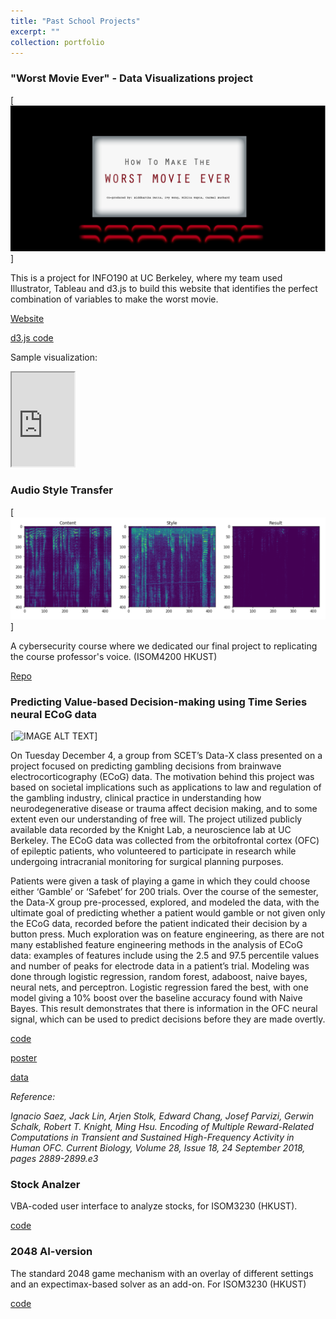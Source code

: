 ```yaml
---
title: "Past School Projects"
excerpt: ""
collection: portfolio
---
```


### "Worst Movie Ever" - Data Visualizations project

[![IMAGE ALT TEXT](/images/school1.PNG)]

This is a project for INFO190 at UC Berkeley, where my team used Illustrator, Tableau and d3.js to build this website that identifies the perfect combination of variables to make the worst movie.

[Website](https://worstmovieever.weebly.com/)

[d3.js code](https://github.com/dattasiddhartha/INFO190-DATAVIZ)

Sample visualization:
<iframe width="100" src="http://dattasiddhartha.github.io/INFO190-DATAVIZ"></iframe>


### Audio Style Transfer

[![IMAGE ALT TEXT](/images/school2.PNG)]

A cybersecurity course where we dedicated our final project to replicating the course professor's voice. (ISOM4200 HKUST)

[Repo](https://github.com/dattasiddhartha/audio-style-transfer)

### Predicting Value-based Decision-making using Time Series neural ECoG data

[![IMAGE ALT TEXT](https://i1.wp.com/data-x.blog/wp-content/uploads/2018/12/Brain-Poster-Aditya-Goel-page-001.jpg?zoom=2&resize=2000%2C1200&ssl=1)]

On Tuesday December 4, a group from SCET’s Data-X class presented on a project focused on predicting gambling decisions from brainwave electrocorticography (ECoG) data. The motivation behind this project was based on societal implications such as applications to law and regulation of the gambling industry, clinical practice in understanding how neurodegenerative disease or trauma affect decision making, and to some extent even our understanding of free will. The project utilized publicly available data recorded by the Knight Lab, a neuroscience lab at UC Berkeley. The ECoG data was collected from the orbitofrontal cortex (OFC) of epileptic patients, who volunteered to participate in research while undergoing intracranial monitoring for surgical planning purposes.

Patients were given a task of playing a game in which they could choose either ‘Gamble’ or ‘Safebet’ for 200 trials. Over the course of the semester, the Data-X group pre-processed, explored, and modeled the data, with the ultimate goal of predicting whether a patient would gamble or not given only the ECoG data, recorded before the patient indicated their decision by a button press. Much exploration was on feature engineering, as there are not many established feature engineering methods in the analysis of ECoG data: examples of features include using the 2.5 and 97.5 percentile values and number of peaks for electrode data in a patient’s trial. Modeling was done through logistic regression, random forest, adaboost, naive bayes, neural nets, and perceptron. Logistic regression fared the best, with one model giving a 10% boost over the baseline accuracy found with Naive Bayes. This result demonstrates that there is information in the OFC neural signal, which can be used to predict decisions before they are made overtly.

[code](https://github.com/dattasiddhartha/DataX-NeuralDecisionMaking)

[poster](https://data-x.blog/projects/predicting-gambling-decisions/)

[data](https://crcns.org/data-sets/ofc/ofc-3/about-ofc-2)

_Reference:_

_Ignacio Saez, Jack Lin, Arjen Stolk, Edward Chang, Josef Parvizi, Gerwin Schalk, Robert T. Knight, Ming Hsu. Encoding of Multiple Reward-Related Computations in Transient and Sustained High-Frequency Activity in Human OFC. Current Biology, Volume 28, Issue 18, 24 September 2018, pages 2889-2899.e3_

### Stock Analzer

VBA-coded user interface to analyze stocks, for ISOM3230 (HKUST).

[code](https://github.com/dattasiddhartha/StockAnalyzerGUI)

### 2048 AI-version

The standard 2048 game mechanism with an overlay of different settings and an expectimax-based solver as an add-on. For ISOM3230 (HKUST)

[code](https://github.com/dattasiddhartha/2048_AI)
